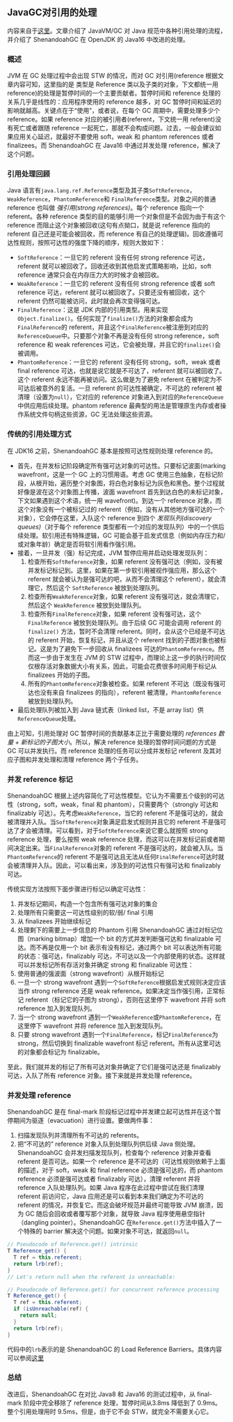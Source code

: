 ## JavaGC对引用的处理
内容来自于[这里](https://developers.redhat.com/articles/2021/05/20/shenandoah-garbage-collection-openjdk-16-concurrent-reference-processing#)。文章介绍了 JavaVM/GC 对 Java 规范中各种引用处理的流程，并介绍了 ShenandoahGC 在 OpenJDK 的 Java16 中改进的处理。

### 概述
JVM 在 GC 处理过程中会出现 STW 的情况，而对 GC 对引用(reference 根据文章内容可知，这里指的是 类型是 Reference 类以及子类的对象，下文都统一用 reference)的处理是暂停时间的一个主要贡献者。暂停时间和 reference 处理的关系几乎是线性的：应用程序使用的 reference 越多，对 GC 暂停时间和延迟的影响就越高。关键点在于“使用”，或者说，在每个 GC 周期中，需要处理多少个 reference。如果 reference 对应的被引用者(referent，下文统一用 referent)没有死亡或者跟随 reference 一起死亡，那就不会构成问题。过去，一般会建议如果应用关心延迟，就最好不要使用 soft，weak 和 phantom references 或者 finalizees。而 ShenandoahGC 在 Java16 中通过并发处理 reference，解决了这个问题。

### 引用处理回顾
Java 语言有`java.lang.ref.Reference`类型及其子类`SoftReference`，`WeakReference`，`PhantomReference`和 `FinalReference`类型。对象之间的普通 reference 也叫做 _强引用(strong references)_。每个 reference 指向一个 referent。各种 reference 类型的目的能够引用一个对象但是不会因为由于有这个 reference 而阻止这个对象被回收(这句有点拗口，就是说 reference 指向的 referent 自己还是可能会被回收，而 reference 有自己的处理逻辑)。回收遵循可达性规则，按照可达性的强度下降的顺序，规则大致如下：

* `SoftReference`：一旦它的 referent 没有任何 strong reference 可达，referent 就可以被回收了。回收还收到其他启发式策略影响，比如，soft reference 通常只会在内存压力大的时候才会被回收。
* `WeakReference`：一旦它的 referent 没有任何 strong reference 或者 soft reference 可达，referent 就可以被回收了。只要还没有被回收，这个 referent 仍然可能被访问，此时就会再次变得强可达。
* `FinalReference`：这是 JDK 内部的引用类型。用来实现`Object.finalize()`。任何实现了`finalize()`方法的对象都会成为`FinalReference`的 referent，并且这个`FinalReference`被注册到对应的`ReferenceQueue`中。只要那个对象不再是没有任何 strong reference，soft reference 和 weak references 可达，它会被处理，并且它的`finalize()`会被调用。
* `PhantomReference`：一旦它的 referent 没有任何 strong，soft，weak 或者 final reference 可达，也就是说它就是不可达了，referent 就可以被回收了。这个 referent 永远不能再被访问。这么做是为了避免 referent 在被判定为不可达后被意外的复活。一旦 referent 的可达性被确定，不可达的 referent 被清理（设置为`null`），它对应的 reference 对象进入到对应的`ReferenceQueue`中供应用后续处理。phantom reference 最典型的用法是管理原生内存或者操作系统文件句柄这些资源，GC 无法处理这些资源。

### 传统的引用处理方式
在 JDK16 之前，ShenandoahGC 基本是按照可达性规则处理 reference 的。

* 首先，在并发标记阶段确定所有强可达对象的可达性。只要标记波面(marking wavefront，这是一个 GC 上的习惯用语。考虑 GC 使用三色抽象，在标记阶段，从根开始，遍历整个对象图，将白色对象标记为灰色和黑色。整个过程就好像是波在这个对象图上传播，波面 wavefront 首先到达白色的未标记对象，下文如果遇到这个术语，统一用 wavefront)。到达一个 reference 对象，而这个对象没有一个被标记过的 referent（例如，没有从其他地方强可达的一个对象），它会停在这里，入队这个 reference 到四个 _发现队列(discovery queues)_（对于每个 reference 类型都有一个对应的发现队列）中的一个供后续处理。软引用还有特殊逻辑，GC 可能会基于启发式信息（例如内存压力和/或对象年龄）确定是否将软引用看作强引用。
* 接着，一旦并发（强）标记完成，JVM 暂停应用并启动处理发现队列：
  1. 检查所有`SoftReference`对象，如果 referent 没有强可达（例如，没有被并发标记标记到。这里，如果在第一步软引用被视作强应用，那么这个 referent 就会被认为是强可达的吧，从而不会清理这个 referent），就会清理它，然后这个 `SoftReference` 被放到处理队列。
  2. 检查所有`WeakReference`对象，如果 referent 没有强可达，就会清理它，然后这个 `WeakReference` 被放到处理队列。
  3. 检查所有`FinalReference`对象，如果 referent 没有强可达，这个 `FinalReference` 被放到处理队列。由于后续 GC 可能会调用 referent 的 `finalize()` 方法，暂时不会清理 referent。同时，会从这个已经是不可达的 referent 开始，恢复标记，并且从这个 referent 找到的子图对象也被标记。这是为了避免下一步回收从 finalizees 可达的`PhantomReference`。然而这一步由于发生在 JVM 的 STW 过程中，而理论上这一步的执行时间仅仅根存活对象数据大小有关系，因此，可能会花费很多时间用于标记从 finalizees 开始的子图。
  4. 所有的`PhantomReference`对象被检查。如果 referent 不可达（既没有强可达也没有来自 finalizees 的指向），referent 被清理，`PhantomReference` 被放到处理队列。
*  最后处理队列被加入到 Java 链式表（linked list，不是 array list）供`ReferenceQueue`处理。

由上可知，引用处理对 GC 暂停时间的贡献基本正比于需要处理的 _references 数量 + 新标记的子图大小_。所以，解决 reference 处理的暂停时间问题的方式是 GC 可以并发执行。而 reference 处理的任务可以分成并发标记 referent 及其对应子图和并发处理和清理 reference 两个子任务。

### 并发 reference 标记
ShenandoahGC 根据上述内容简化了可达性模型。它认为不需要五个级别的可达性（strong，soft，weak，final 和 phantom），只需要两个（strongly 可达和 finalizably 可达）。先考虑`WeakReference`，当它的 referent 不是强可达的，就会被清理并入队。当`SoftReference`对象满足启发式规则并且它的 referent 不是强可达了才会被清理。可以看到，对于`SoftReference`来说它要么就按照 strong reference 处理，要么按照 weak reference 处理，而这可以在并发标记前或者期间决定出来。当`FinalReference`对象的 referent 不是强可达的，就会被入队。当`PhantomReference`的 referent 不是强可达且无法从任何`FinalReference`可达时就会被清理并入队。因此，可以看出来，涉及到的可达性只有强可达和 finalizably 可达。

传统实现方法按照下面步骤进行标记以确定可达性：
1. 并发标记期间，构造一个包含所有强可达对象的集合
2. 处理所有只需要这一可达性级别的软/弱/ final 引用
3. 从 finalizees 开始继续标记
4. 处理剩下的需要上一步信息的 Phantom 引用
ShenandoahGC 通过对标记位图（marking bitmap）增加一个 bit 的方式并发判断强可达和 finalizable 可达。而不再是仅用一个 bit 表示有没有标记，通过两个 bit 可以表达所有可能的状态：强可达，finalizably 可达，不可达以及一个内部使用的状态。这样就可以并发标记所有存活对象并确定 strong 和 finalizable 可达性：
1. 使用普通的强波面（strong wavefront）从根开始标记
2. 一旦一个 strong wavefront 遇到一个`SoftReference`根据启发式规则决定应该当作 strong reference 还是 weak reference。如果决定当作强引用，正常标记 referent（标记它的子图为 strong），否则在这里停下 wavefront 并将 soft reference 加入到发现队列。
3. 当一个 strong wavefront 遇到一个`WeakReference`或`PhantomReference`，在这里停下 wavefront 并将 reference 加入到发现队列。
4. 只要 strong wavefront 遇到一个`FinalReference`，标记`FinalReference`为 strong，然后切换到 finalizable wavefront 标记 referent。所有从这里可达的对象都会标记为 finalizable。

至此，我们就并发的标记了所有可达对象并确定了它们是强可达还是 finalizably 可达，入队了所有 reference 对象。接下来就是并发处理 reference。
### 并发处理 reference
ShenandoahGC 是在 final-mark 阶段标记过程中并发建立起可达性并在这个暂停期间为驱逐（evacuation）进行设置。要做两件事：
1. 扫描发现队列并清理所有不可达的 referents。
2. 把“不可达的” reference 对象入队到处理队列供后续 Java 侧处理。
ShenandoahGC 会并发扫描发现队列，检查每个 reference 对象并查看 referent 是否可达。如果一个 reference 是不可达的（可达性规则依赖于上面的描述，对于 soft，weak 和 final reference 必须是强可达的，而 phantom reference 必须是强可达或者 finalizably 可达），清理 referent 并将 reference 入队处理队列。如果 Java 程序在此过程中尝试在我们清理 referent 前访问它，Java 应用还是可以看到本来我们确定为不可达的 referent 的情况，并恢复它。而这会破坏规范并最终可能导致 JVM 崩溃，因为 GC 随后会回收或者覆写那个对象，就导致 Java 程序使用悬空指针（dangling pointer）。ShenandoahGC 在`Reference.get()`方法中插入了一个特殊的 barrier 解决这个问题。如果对象不可达，就返回`null`。
```java
// Pseudocode of Reference.get() intrinsic
T Reference_get() {
  T ref = this.referent;
  return lrb(ref);
}
// Let's return null when the referent is unreachable:

// Pseudocode of Reference.get() for concurrent reference processing
T Reference_get() {
  T ref = this.referent;
  if (isUnreachable(ref) {
    return null;
  }
  return lrb(ref);
}
```
代码中的`lrb`表示的是 ShenandoahGC 的 Load Reference Barriers。具体内容可以参阅[这里](https://developers.redhat.com/blog/2019/06/27/shenandoah-gc-in-jdk-13-part-1-load-reference-barriers)

### 总结
改进后，ShenandoahGC 在对比 Java8 和 Java16 的测试过程中，从 final-mark 阶段中完全移除了 reference 处理，暂停时间从3.8ms 降低到了 0.9ms。整个引用处理用时 9.5ms，但是，由于它不会 STW，就完全不需要关心它。